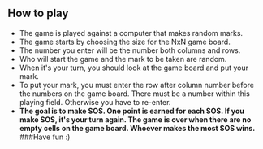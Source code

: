 ## How to play
* The game is played against a computer that makes random marks.
* The game starts by choosing the size for the NxN game board.
* The number you enter will be the number both columns and rows.
* Who will start the game and the mark to be taken are random.
* When it's your turn, you should look at the game board and put your mark.
* To put your mark, you must enter the row after column number before the numbers on the game board.
  There must be a number within this playing field. Otherwise you have to re-enter.
* **The goal is to make SOS.
  One point is earned for each SOS.
  If you make SOS, it's your turn again.
  The game is over when there are no empty cells on the game board.
  Whoever makes the most SOS wins.**
###Have fun :)